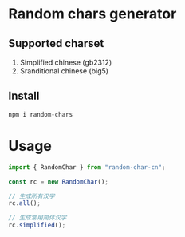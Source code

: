 # Random chars generator

## Supported charset

1. Simplified chinese (gb2312)
2. Sranditional chinese (big5)

## Install

```
npm i random-chars
```

# Usage

```ts
import { RandomChar } from "random-char-cn";

const rc = new RandomChar();

// 生成所有汉字
rc.all();

// 生成常用简体汉字
rc.simplified();
```

